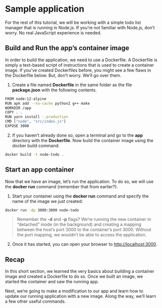 # Sample application

For the rest of this tutorial, we will be working with a simple todo list manager that is running in Node.js. If you’re not familiar with Node.js, don’t worry. No real JavaScript experience is needed.

## Build and Run the app’s container image

In order to build the application, we need to use a Dockerfile. A Dockerfile is simply a text-based script of instructions that is used to create a container image. If you’ve created Dockerfiles before, you might see a few flaws in the Dockerfile below. But, don’t worry. We’ll go over them.

1. Create a file named **Dockerfile** in the same folder as the file **package.json** with the following contents.

```bash
FROM node:12-alpine
RUN apk add --no-cache python2 g++ make
WORKDIR /app
COPY . .
RUN yarn install --production
CMD ["node", "src/index.js"]
EXPOSE 3000
```
2. If you haven’t already done so, open a terminal and go to the **app** directory with the **Dockerfile**. Now build the container image using the docker build command.

```bash
docker build -t node-todo .
```

## Start an app container

Now that we have an image, let’s run the application. To do so, we will use the **docker run** command (remember that from earlier?).

1. Start your container using the **docker run** command and specify the name of the image we just created:

```bash
docker run -dp 3000:3000 node-todo
```
> Remember the **-d** and **-p** flags? We’re running the new container in “detached” mode (in the background) 
> and creating a mapping between the host’s port 3000 to the container’s port 3000. 
> Without the port mapping, we wouldn’t be able to access the application.


2. Once it has started, you can open your browser to [http://localhost:3000](http://localhost:3000).

## Recap

In this short section, we learned the very basics about building a container image and created a Dockerfile to do so. Once we built an image, we started the container and saw the running app.

Next, we’re going to make a modification to our app and learn how to update our running application with a new image. Along the way, we’ll learn a few other useful commands.
